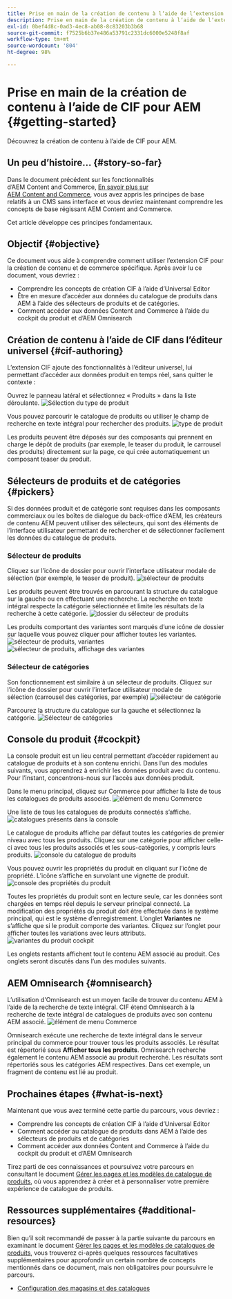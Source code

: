 ```yaml
---
title: Prise en main de la création de contenu à lʼaide de lʼextension CIF
description: Prise en main de la création de contenu à lʼaide de lʼextension CIF
exl-id: 0bef4d8c-0ad3-4ec8-ab08-8c83203b3b68
source-git-commit: f7525b6b37e486a53791c2331dc6000e5248f8af
workflow-type: tm+mt
source-wordcount: '804'
ht-degree: 98%

---
```


# Prise en main de la création de contenu à lʼaide de CIF pour AEM {#getting-started}

Découvrez la création de contenu à lʼaide de CIF pour AEM.

## Un peu d’histoire… {#story-so-far}

Dans le document précédent sur les fonctionnalités dʼAEM Content and Commerce, [En savoir plus sur AEM Content and Commerce](/help/commerce-cloud/introduction.md), vous avez appris les principes de base relatifs à un CMS sans interface et vous devriez maintenant comprendre les concepts de base régissant AEM Content and Commerce.

Cet article développe ces principes fondamentaux.

## Objectif {#objective}

Ce document vous aide à comprendre comment utiliser lʼextension CIF pour la création de contenu et de commerce spécifique. Après avoir lu ce document, vous devriez :

* Comprendre les concepts de création CIF à l’aide d’Universal Editor
* Être en mesure dʼaccéder aux données du catalogue de produits dans AEM à l’aide des sélecteurs de produits et de catégories.
* Comment accéder aux données Content and Commerce à l’aide du cockpit du produit et d’AEM Omnisearch

## Création de contenu à lʼaide de CIF dans l’éditeur universel {#cif-authoring}

Lʼextension CIF ajoute des fonctionnalités à lʼéditeur universel, lui permettant d’accéder aux données produit en temps réel, sans quitter le contexte :

Ouvrez le panneau latéral et sélectionnez « Produits » dans la liste déroulante.
![Sélection du type de produit](assets/asset-finder-overview.png)

Vous pouvez parcourir le catalogue de produits ou utiliser le champ de recherche en texte intégral pour rechercher des produits.
![type de produit](assets/asset-finder-search.png)

Les produits peuvent être déposés sur des composants qui prennent en charge le dépôt de produits (par exemple, le teaser du produit, le carrousel des produits) directement sur la page, ce qui crée automatiquement un composant teaser du produit.

## Sélecteurs de produits et de catégories {#pickers}

Si des données produit et de catégorie sont requises dans les composants commerciaux ou les boîtes de dialogue du back-office dʼAEM, les créateurs de contenu AEM peuvent utiliser des sélecteurs, qui sont des éléments de l’interface utilisateur permettant de rechercher et de sélectionner facilement les données du catalogue de produits.

### Sélecteur de produits

Cliquez sur l’icône de dossier pour ouvrir l’interface utilisateur modale de sélection (par exemple, le teaser de produit).
![sélecteur de produits](assets/product-picker-open.png)

Les produits peuvent être trouvés en parcourant la structure du catalogue sur la gauche ou en effectuant une recherche. La recherche en texte intégral respecte la catégorie sélectionnée et limite les résultats de la recherche à cette catégorie.
![dossier du sélecteur de produits](assets/product-picker-folders.png)

Les produits comportant des variantes sont marqués dʼune icône de dossier sur laquelle vous pouvez cliquer pour afficher toutes les variantes.
![sélecteur de produits, variantes](assets/product-picker-variants.png)
![sélecteur de produits, affichage des variantes](assets/product-picker-variants-open.png)

### Sélecteur de catégories

Son fonctionnement est similaire à un sélecteur de produits. Cliquez sur l’icône de dossier pour ouvrir l’interface utilisateur modale de sélection (carrousel des catégories, par exemple)
![sélecteur de catégorie](assets/category-picker-open.png)

Parcourez la structure du catalogue sur la gauche et sélectionnez la catégorie.
![Sélecteur de catégories](assets/category-picker-folders.png)

## Console du produit {#cockpit}

La console produit est un lieu central permettant dʼaccéder rapidement au catalogue de produits et à son contenu enrichi. Dans l’un des modules suivants, vous apprendrez à enrichir les données produit avec du contenu. Pour l’instant, concentrons-nous sur l’accès aux données produit.

Dans le menu principal, cliquez sur Commerce pour afficher la liste de tous les catalogues de produits associés.
![élément de menu Commerce](assets/commerce-menu-item.png)

Une liste de tous les catalogues de produits connectés sʼaffiche.
![catalogues présents dans la console](assets/cockpit-Integrated-catalogs.png)

Le catalogue de produits affiche par défaut toutes les catégories de premier niveau avec tous les produits. Cliquez sur une catégorie pour afficher celle-ci avec tous les produits associés et les sous-catégories, y compris leurs produits.
![console du catalogue de produits](assets/cockpit-product-catalog.png)

Vous pouvez ouvrir les propriétés du produit en cliquant sur l’icône de propriété. L’icône s’affiche en survolant une vignette de produit.
![console des propriétés du produit](assets/cockpit-properties.png)

Toutes les propriétés du produit sont en lecture seule, car les données sont chargées en temps réel depuis le serveur principal connecté. La modification des propriétés du produit doit être effectuée dans le système principal, qui est le système d’enregistrement. Lʼonglet **Variantes** ne s’affiche que si le produit comporte des variantes. Cliquez sur l’onglet pour afficher toutes les variations avec leurs attributs.
![variantes du produit cockpit](assets/cockpit-properties-variants.png)

Les onglets restants affichent tout le contenu AEM associé au produit. Ces onglets seront discutés dans l’un des modules suivants.

## AEM Omnisearch {#omnisearch}

L’utilisation d&#39;Omnisearch est un moyen facile de trouver du contenu AEM à l’aide de la recherche de texte intégral. CIF étend Omnisearch à la recherche de texte intégral de catalogues de produits avec son contenu AEM associé.
![élément de menu Commerce](assets/omnisearch.png)

Omnisearch exécute une recherche de texte intégral dans le serveur principal du commerce pour trouver tous les produits associés. Le résultat est répertorié sous **Afficher tous les produits**. Omnisearch recherche également le contenu AEM associé au produit recherché. Les résultats sont répertoriés sous les catégories AEM respectives. Dans cet exemple, un fragment de contenu est lié au produit.

## Prochaines étapes {#what-is-next}

Maintenant que vous avez terminé cette partie du parcours, vous devriez :

* Comprendre les concepts de création CIF à l’aide d’Universal Editor
* Comment accéder au catalogue de produits dans AEM à l’aide des sélecteurs de produits et de catégories
* Comment accéder aux données Content and Commerce à l’aide du cockpit du produit et d’AEM Omnisearch

Tirez parti de ces connaissances et poursuivez votre parcours en consultant le document [Gérer les pages et les modèles de catalogue de produits](catalog-templates.md), où vous apprendrez à créer et à personnaliser votre première expérience de catalogue de produits.

## Ressources supplémentaires {#additional-resources}

Bien qu’il soit recommandé de passer à la partie suivante du parcours en examinant le document [Gérer les pages et les modèles de catalogues de produits](catalog-templates.md), vous trouverez ci-après quelques ressources facultatives supplémentaires pour approfondir un certain nombre de concepts mentionnés dans ce document, mais non obligatoires pour poursuivre le parcours.

* [Configuration des magasins et des catalogues](/help/commerce-cloud/getting-started.md#catalog)
